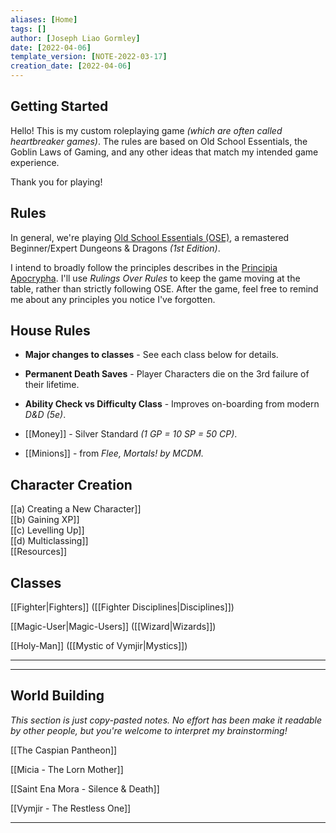 ```yaml
---
aliases: [Home]
tags: []
author: [Joseph Liao Gormley]
date: [2022-04-06]
template_version: [NOTE-2022-03-17]
creation_date: [2022-04-06]
---
```

## Getting Started
Hello! This is my custom roleplaying game *(which are often called heartbreaker games)*. The rules are based on Old School Essentials, the Goblin Laws of Gaming, and any other ideas that match my intended game experience.

Thank you for playing!

## Rules
In general, we're playing [Old School Essentials (OSE)](https://oldschoolessentials.necroticgnome.com/srd/), a remastered Beginner/Expert Dungeons & Dragons *(1st Edition)*.

I intend to broadly follow the principles describes in the [Principia Apocrypha](https://lithyscaphe.blogspot.com/p/principia-apocrypha.html). I'll use *Rulings Over Rules* to keep the game moving at the table, rather than strictly following OSE. After the game, feel free to remind me about any principles you notice I've forgotten.

## House Rules
- **Major changes to classes** - See each class below for details.
- **Permanent Death Saves** - Player Characters die on the 3rd failure of their lifetime.
- **Ability Check vs Difficulty Class** - Improves on-boarding from modern *D&D (5e)*.

- [[Money]] - Silver Standard *(1 GP = 10 SP = 50 CP)*.
- [[Minions]] - from *Flee, Mortals! by MCDM.*

## Character Creation
[[a) Creating a New Character]]<br>[[b) Gaining XP]]<br>[[c) Levelling Up]]<br>[[d) Multiclassing]]<br>[[Resources]]

## Classes
[[Fighter|Fighters]] ([[Fighter Disciplines|Disciplines]])
<!-- Mystic, Gish, Thief, Face/Bard -->

[[Magic-User|Magic-Users]] ([[Wizard|Wizards]])

[[Holy-Man]] ([[Mystic of Vymjir|Mystics]])
<br>

___


___
## World Building
*This section is just copy-pasted notes. No effort has been make it readable by other people, but you're welcome to interpret my brainstorming!*

[[The Caspian Pantheon]]

[[Micia - The Lorn Mother]]

[[Saint Ena Mora - Silence & Death]]

[[Vymjir - The Restless One]]

---

